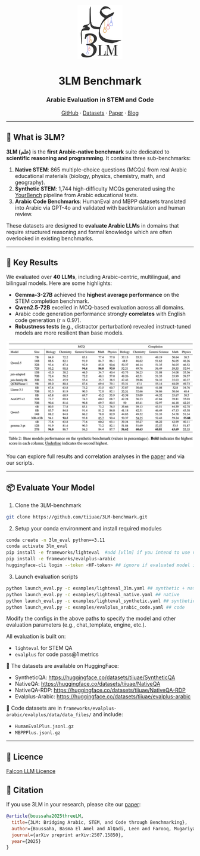 <p align="center">
  <img src="assets/logo.png" width="120" alt="3LM Logo"/>
</p>

<h1 align="center"><strong>3LM Benchmark</strong></h1>
<h3 align="center">Arabic Evaluation in STEM and Code</h3>

<p align="center">
  <a href="https://github.com/tiiuae/3LM-benchmark">GitHub</a> ·
  <a href="https://huggingface.co/collections/tiiuae/3lm-arabic-benchmark-687de9629072871e702d35e1">Datasets</a> ·
  <a href="https://arxiv.org/pdf/2507.15850">Paper</a> ·
  <a href="https://huggingface.co/blog/tiiuae/3lm-benchmark">Blog</a>
</p>

---

## 🧠 What is 3LM?

**3LM (علم)** is the **first Arabic-native benchmark** suite dedicated to **scientific reasoning and programming**. It contains three sub-benchmarks:

1. **Native STEM**: 865 multiple-choice questions (MCQs) from real Arabic educational materials (biology, physics, chemistry, math, and geography).
2. **Synthetic STEM**: 1,744 high-difficulty MCQs generated using the [YourBench](https://github.com/huggingface/yourbench) pipeline from Arabic educational texts.
3. **Arabic Code Benchmarks**: HumanEval and MBPP datasets translated into Arabic via GPT-4o and validated with backtranslation and human review.

These datasets are designed to **evaluate Arabic LLMs** in domains that require structured reasoning and formal knowledge which are often overlooked in existing benchmarks.

---

## 🚀 Key Results

We evaluated over **40 LLMs**, including Arabic-centric, multilingual, and bilingual models. Here are some highlights:

- **Gemma-3-27B** achieved the **highest average performance** on the STEM completion benchmark.
- **Qwen2.5-72B** excelled in MCQ-based evaluation across all domains.
- Arabic code generation performance strongly **correlates** with English code generation (r ≈ 0.97).
- **Robustness tests** (e.g., distractor perturbation) revealed instruct-tuned models are more resilient than base models.

<p align="center">
  <img src="assets/results.png"  alt="Key results"/>
</p>

You can explore full results and correlation analyses in the [paper](https://arxiv.org/abs/2507.15850) and via our scripts.

---

<!-- ## 📦 How to Use the Benchmark -->
## 📦 Evaluate Your Model

1. Clone the 3LM-benchmark
```bash
git clone https://github.com/tiiuae/3LM-benchmark.git
```
2. Setup your conda environment and install required modules
```bash
conda create -n 3lm_eval python==3.11
conda activate 3lm_eval
pip install -e frameworks/lighteval  #add [vllm] if you intend to use vllm as backend
pip install -e frameworks/evalplus-arabic 
huggingface-cli login --token <HF-token> ## ignore if evaluated model is stored locally  
```

3. Launch evaluation scripts

```bash
python launch_eval.py -c examples/lighteval_3lm.yaml ## synthetic + native
python launch_eval.py -c examples/lighteval_native.yaml ## native
python launch_eval.py -c examples/lighteval_synthetic.yaml ## synthetic
python launch_eval.py -c examples/evalplus_arabic_code.yaml ## code
```
Modify the configs in the above paths to specify the model and other evaluation parameters (e.g., chat_template, engine, etc.).

All evaluation is built on:
- `lighteval` for STEM QA
- `evalplus` for code pass@1 metrics

📁 The datasets are available on HuggingFace:
- SyntheticQA: https://huggingface.co/datasets/tiiuae/SyntheticQA
- NativeQA: https://huggingface.co/datasets/tiiuae/NativeQA
- NativeQA-RDP: https://huggingface.co/datasets/tiiuae/NativeQA-RDP
- Evalplus-Arabic: https://huggingface.co/datasets/tiiuae/evalplus-arabic

📁 Code datasets are in `frameworks/evalplus-arabic/evalplus/data/data_files/` and include:
- `HumanEvalPlus.jsonl.gz`
- `MBPPPlus.jsonl.gz`

---

## 🪪 Licence

[Falcon LLM Licence](https://falconllm.tii.ae/falcon-terms-and-conditions.html)


## 📝 Citation

If you use 3LM in your research, please cite our [paper](https://arxiv.org/pdf/2507.15850):

```bibtex
@article{boussaha2025threeLM,
  title={3LM: Bridging Arabic, STEM, and Code through Benchmarking},
  author={Boussaha, Basma El Amel and AlQadi, Leen and Farooq, Mugariya and Alsuwaidi, Shaikha and Campesan, Giulia and Alzubaidi, Ahmed and Alyafeai, Mohammed and Hacid, Hakim},
  journal={arXiv preprint arXiv:2507.15850},
  year={2025}
}
```

